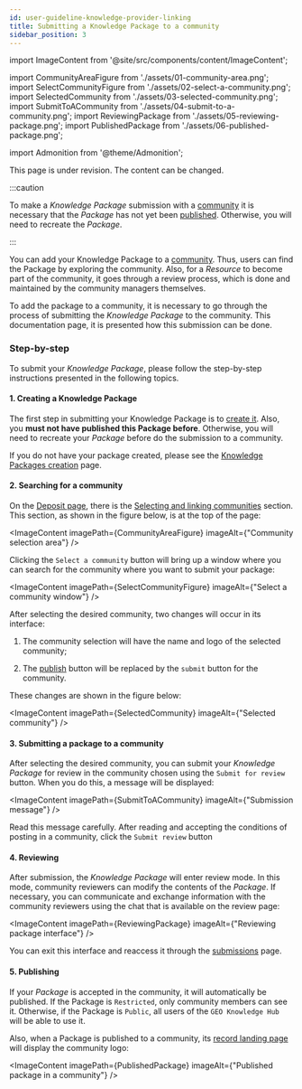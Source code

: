 ```yaml
---
id: user-guideline-knowledge-provider-linking
title: Submitting a Knowledge Package to a community
sidebar_position: 3
---
```


import ImageContent from '@site/src/components/content/ImageContent';

import CommunityAreaFigure from './assets/01-community-area.png';
import SelectCommunityFigure from './assets/02-select-a-community.png';
import SelectedCommunity from './assets/03-selected-community.png';
import SubmitToACommunity from './assets/04-submit-to-a-community.png';
import ReviewingPackage from './assets/05-reviewing-package.png';
import PublishedPackage from './assets/06-published-package.png';

import Admonition from '@theme/Admonition';

<Admonition type="caution" icon="🚧" title="Page under revision">
    <p>This page is under revision. The content can be changed.</p>
</Admonition>

:::caution

To make a *Knowledge Package* submission with a [community](../../../concepts/communities.md) it is necessary that the *Package* has not yet been [published](../../../concepts/sharing-units/knowledge-packages.md#lifecycle). Otherwise, you will need to recreate the *Package*.

:::

You can add your Knowledge Package to a [community](../../../concepts/communities.md). Thus, users can find the Package by exploring the community. Also, for a *Resource* to become part of the community, it goes through a review process, which is done and maintained by the community managers themselves.

To add the package to a community, it is necessary to go through the process of submitting the *Knowledge Package* to the community. This documentation page, it is presented how this submission can be done.

### Step-by-step

To submit your *Knowledge Package*, please follow the step-by-step instructions presented in the following topics.

#### 1. Creating a Knowledge Package

The first step in submitting your Knowledge Package is to [create it](../creating/index.md). Also, you **must not have published this Package before**. Otherwise, you will need to recreate your *Package* before do the submission to a community.

If you do not have your package created, please see the [Knowledge Packages creation](../creating/index.md) page.

#### 2. Searching for a community

On the [Deposit page](../creating//2_deposit-interface.md), there is the [Selecting and linking communities](../creating/2_deposit-interface.md) section. This section, as shown in the figure below, is at the top of the page:

<ImageContent
    imagePath={CommunityAreaFigure}
    imageAlt={"Community selection area"}
/>

Clicking the `Select a community` button will bring up a window where you can search for the community where you want to submit your package:

<ImageContent
    imagePath={SelectCommunityFigure}
    imageAlt={"Select a community window"}
/>

After selecting the desired community, two changes will occur in its interface:

1. The community selection will have the name and logo of the selected community;

2. The [publish](../creating/10_publishing.md) button will be replaced by the `submit` button for the community.

These changes are shown in the figure below:

<ImageContent
    imagePath={SelectedCommunity}
    imageAlt={"Selected community"}
/>

#### 3. Submitting a package to a community

After selecting the desired community, you can submit your *Knowledge Package* for review in the community chosen using the `Submit for review` button. When you do this, a message will be displayed:

<ImageContent
    imagePath={SubmitToACommunity}
    imageAlt={"Submission message"}
/>

Read this message carefully. After reading and accepting the conditions of posting in a community, click the `Submit review` button

#### 4. Reviewing

After submission, the *Knowledge Package* will enter review mode. In this mode, community reviewers can modify the contents of the *Package*. If necessary, you can communicate and exchange information with the community reviewers using the chat that is available on the review page:

<ImageContent
    imagePath={ReviewingPackage}
    imageAlt={"Reviewing package interface"}
/>

You can exit this interface and reaccess it through the [submissions](https://gkhub.earthobservations.org/me/requests) page.

#### 5. Publishing

<!-- Talk about the visibility -->
If your *Package* is accepted in the community, it will automatically be published. If the Package is `Restricted`, only community members can see it. Otherwise, if the Package is `Public`, all users of the `GEO Knowledge Hub` will be able to use it.

Also, when a Package is published to a community, its [record landing page](/reference/application/pages/knowledge-package-page) will display the community logo:

<ImageContent
    imagePath={PublishedPackage}
    imageAlt={"Published package in a community"}
/>
